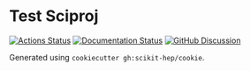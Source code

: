 # Test Sciproj

[![Actions Status][actions-badge]][actions-link]
[![Documentation Status][rtd-badge]][rtd-link]
[![GitHub Discussion][github-discussions-badge]][github-discussions-link]

Generated using `cookiecutter gh:scikit-hep/cookie`.

<!-- prettier-ignore-start -->
[actions-badge]:            https://github.com/tkukurin/Test.SciProj/workflows/CI/badge.svg
[actions-link]:             https://github.com/tkukurin/Test.SciProj/actions
[conda-badge]:              https://img.shields.io/conda/vn/conda-forge/tk-sciproj-test
[conda-link]:               https://github.com/conda-forge/tk-sciproj-test-feedstock
[github-discussions-badge]: https://img.shields.io/static/v1?label=Discussions&message=Ask&color=blue&logo=github
[github-discussions-link]:  https://github.com/tkukurin/Test.SciProj/discussions
[gitter-badge]:             https://badges.gitter.im/https://github.com/tkukurin/tk-sciproj-test/community.svg
[gitter-link]:              https://gitter.im/https://github.com/tkukurin/tk-sciproj-test/community?utm_source=badge&utm_medium=badge&utm_campaign=pr-badge
[pypi-link]:                https://pypi.org/project/tk-sciproj-test/
[pypi-platforms]:           https://img.shields.io/pypi/pyversions/tk-sciproj-test
[pypi-version]:             https://badge.fury.io/py/tk-sciproj-test.svg
[rtd-badge]:                https://readthedocs.org/projects/tk-sciproj-test/badge/?version=latest
[rtd-link]:                 https://tk-sciproj-test.readthedocs.io/en/latest/?badge=latest
[sk-badge]:                 https://scikit-hep.org/assets/images/Scikit--HEP-Project-blue.svg
<!-- prettier-ignore-end -->
